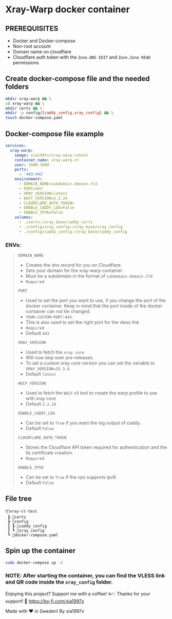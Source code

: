 # Xray-Warp docker container

## PREREQUISITES
* Docker and Docker-compose
* Non-root account
* Domain name on cloudflare
* Cloudflare auth token with the `Zone.DNS EDIT` and `Zone.Zone READ` permissions

## Create docker-compose file and the needed folders
```bash
mkdir xray-warp && \
cd xray-warp && \
mkdir certs && \
mkdir -p config/{caddy_config,xray_config} && \
touch docker-compose.yaml
```

## Docker-compose file example
```yaml
services:
  xray-warp:
    image: xia1997x/xray-warp:latest
    container_name: xray-warp-ct
    user: 1000:1000
    ports:
      - '443:443'
    environment:
      - DOMAIN_NAME=subdomain.domain.tld
      - PORT=443
      - XRAY_VERSION=latest
      - WGCF_VERSION=2.2.24
      - CLOUDFLARE_AUTH_TOKEN=
      - ENABLE_CADDY_LOG=False
      - ENABLE_IPV6=False
    volumes:
      - ./certs:/xray_base/caddy_certs
      - ./config/xray_config:/xray_base/xray_config
      - ./config/caddy_config:/xray_base/caddy_config
```

### **ENVs:**
> `DOMAIN_NAME`
> - Creates the dns record for you on Cloudflare.
> - Sets your domain for the xray-warp container
> - Must be a subdomain in the format of `subdomain.domain.tld`
> - `Required`
>
> `PORT`
> - Used to set the port you want to use, if you change the port of the docker container. Keep in mind that the port inside of the docker container can not be changed.
> - `YOUR-CUSTOM-PORT:443`. 
> - This is also used to set the right port for the vless link
> - `Required`
> - Default `443`
>
> `XRAY_VERSION`
> - Used to fetch the `xray core`
> - Will now skip over pre-releases. 
> - To set a custom xray core version you can set the variable to `XRAY_VERSION=25.3.6`.
> - Default `latest`
>
> `WGCF_VERSION`
> - Used to fetch the `WGCF` cli tool to create the warp profile to use with xray core
> - Default `2.2.24`
> 
> `ENABLE_CADDY_LOG`
> - Can be set to `True` if you want the log output of caddy.
> - Default `False`
> 
> `CLOUDFLARE_AUTH_TOKEN`
> - Stores the Cloudflare API token required for authentication and the tls certificate creation.
> - `Required`
> 
> `ENABLE_IPV6`
> - Can be set to `True` if the vps supports ipv6.
> - Default `False`

## File tree
```
📦xray-ct-test  
 ┣ 📂certs  
 ┣ 📂config  
 ┃ ┣ 📂caddy_config  
 ┃ ┗ 📂xray_config  
 ┗ 📜docker-compose.yaml
```

## Spin up the container
```bash
sudo docker-compose up -d
```
### **NOTE:** After starting the container, you can find the VLESS link and QR code inside the `xray_config` folder.

Enjoying this project? Support me with a coffee! ☕️✨ 
Thanks for your support! 🙌 https://ko-fi.com/xia1997x⁠

Made with ❤️ in Sweden! By xia1997x